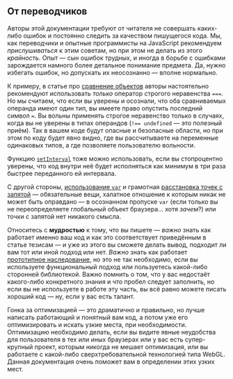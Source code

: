 ## От переводчиков

Авторы этой документации требуют от читателя не совершать каких-либо ошибок и постоянно следить за качеством пишущегося кода. Мы, как переводчики и опытные программисты на JavaScript рекомендуем *прислушиваться* к этим советам, но при этом не делать из этого *крайность*. Опыт — сын ошибок трудных, и иногда в борьбе с ошибками зарождается намного более детальное понимание предмета. Да, нужно избегать ошибок, но допускать их неосознанно — вполне нормально.

К примеру, в статье про [сравнение объектов](#types.equality) авторы настоятельно рекомендуют использовать *только* оператор строгого неравенства `===`. Но мы считаем, что если вы уверены и осознали, что оба сравниваемых операнда имеют один тип, вы имеете право опустить последний символ `=`. Вы вольны применять строгое неравенство только в случаях, когда вы не уверены в типах операндов (`!== undefined` — это полезный приём). Так в вашем коде будут опасные и безопасные области, но при этом по коду будет явно видно, где вы рассчитываете на переменные одинаковых типов, а где позволяете пользователю вольности.

Функцию [`setInterval`](#other.timeouts) тоже можно использовать, если вы стопроцентно уверены, что код внутри неё будет исполняться как минимум в три раза быстрее переданного ей интервала.

С другой стороны, [использование `var`](#function.scopes) и грамотная [расстановка точек с запятой](#core.semicolon) — обязательные вещи, халатное отношение к которым никак не может быть оправдано — в осознанном пропуске `var` (если только вы не переопределяете глобальный объект браузера... хотя *зачем*?) или точки с запятой нет никакого смысла.

Относитесь с **мудростью** к тому, что вы пишете — *важно* знать как работает именно ваш код и как это соответствует приведённым в статье тезисам — и уже из этого вы сможете делать вывод, подходит ли вам тот или иной подход или нет. *Важно* знать как работает [прототипное наследование](#object.prototype), но это не так необходимо, если вы используете функциональный подход или пользуетесь какой-либо сторонней библиотекой. Важно помнить о том, что у вас недостаёт какого-либо конкретного знания и что пробел следует заполнить, но если вы не используете в работе эту часть, вы всё равно можете писать хороший код — ну, если у вас есть талант.

Гонка за оптимизацией — это драматично и правильно, но лучше написать работающий и понятный вам код, а потом уже его оптимизировать и искать узкие места, при необходимости. Оптимизацию необходимо делать, если вы видите явные неудобства для пользователя в тех или иных браузерах или у вас есть супер-крупный проект, которым никогда не мешает оптимизация, или вы работаете с какой-либо сверхтребовательной технологией типа WebGL. Данная документация очень поможет вам в определении этих узких мест.

